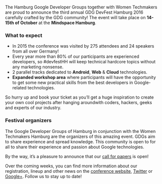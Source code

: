 The Hamburg Google Developer Groups together with Women Techmakers are proud to announce the third annual GDG DevFest Hamburg 2016 carefully crafted by the GDG community! The event will take place on **14-15th of October** at the **Mindspace Hamburg**.

### What to expect

* In 2015 the conference was visited by 275 attendees and 24 speakers from all over Germany!
* Every year more than 80% of our participants are experienced developers, so #devfestHH will keep technical hardcore topics without any marketing nonsense.
* 2 parallel tracks dedicated to **Android**, **Web** & **Cloud** technologies.
* **Expanded workshop area** where participants will have the opportunity to get some new practical skills from the best developers in Google-related technologies.

So hurry up and book your ticket as you’ll get a huge inspiration to create your own cool projects after hanging aroundwith coders, hackers, geeks and experts of our industry.

### Festival organizers

The Google Developer Groups of Hamburg in conjunction with the Women Techmakers Hamburg are the organizers of this amazing event. GDGs aim to share experience and spread knowledge. This community is open to for all to share their experience and passion about Google technologies.

By the way, it’s a pleasure to announce that our [call for papers](https://docs.google.com/forms/d/1Zpbw7yVhtcUxwx6xLSPe99k4NiF8qpBr59HUFdFRkCk/edit) is open!

Over the coming weeks, you can find more information about our registration, lineup and other news on the [conference website](https://hamburg.devfest.de/), [Twitter](https://twitter.com/intent/user?screen_name=androidhh) or [Google+](https://plus.google.com/118406578775016275536). Follow us to stay up to date!
